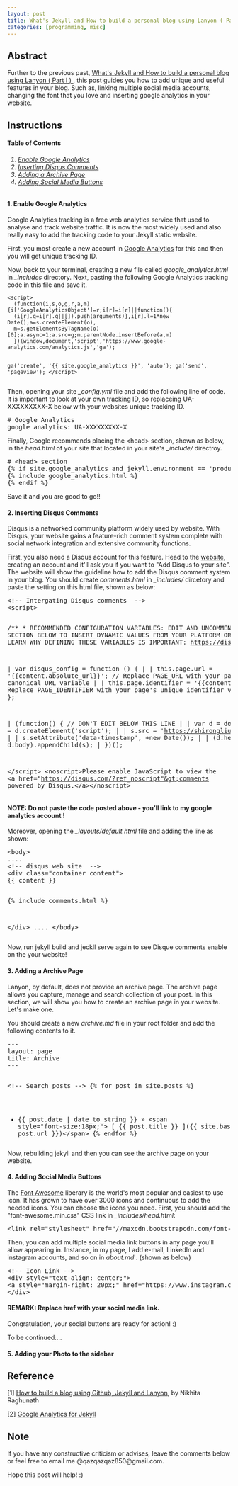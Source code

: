 ```yaml
---
layout: post
title: What's Jekyll and How to build a personal blog using Lanyon ( Part II )
categories: [programming, misc]
---
```


## Abstract

Further to the previous past,
<a href="{{ site.baseurl }}/2018-09-09/whats-jekyll-part-I/">
  What's Jekyll and How to build a personal blog using Lanyon ( Part I )
</a>, this post guides you how to add unique and useful features in your blog. Such as, linking multiple social media accounts, changing the font that you love and inserting google analytics in your website.

## Instructions

<h4><a name="TableContent"></a> Table of Contents</h4>

<h6><ol> 
	<li><a href="#EnableAnalytics">Enable Google Analytics</a></li>
	<li><a href="#InsertDisqus">Inserting Disqus Comments</a></li>
	<li><a href="#AddArchive">Adding a Archive Page</a></li>
	<li><a href="#AddSocial">Adding Social Media Buttons</a></li>
</ol></h6>

<h4><a name="EnableAnalytics"></a>  1. Enable Google Analytics</h4>

Google Analytics tracking is a free web analytics service that used to analyse and track website traffic. It is now the most widely used and also really easy to add the tracking code to your Jekyll static website.

First, you most create a new account in [Google Analytics](https://www.google.com/url?sa=t&rct=j&q=&esrc=s&source=web&cd=1&ved=2ahUKEwibhsvpisLdAhXHWrwKHRPTDPcQFjAAegQIAxAC&url=https%3A%2F%2Fanalytics.google.com%2F&usg=AOvVaw1Jx9i6a4S_nl7I67YnB98r) for this and then you will get unique tracking ID.

Now, back to your terminal, creating a new file called *google\_analytics.html* in *\_includes* directory. Next, pasting the following Google Analytics tracking code in this file and save it.

<div class="language-shell highlighter-rouge">
<pre class="highlight"><code>&lt;script&gt;
  (function(i,s,o,g,r,a,m){i['GoogleAnalyticsObject']=r;i[r]=i[r]||function(){
  (i[r].q=i[r].q||[]).push(arguments)},i[r].l=1&#42;new Date();a=s.createElement(o),
  m=s.getElementsByTagName(o)[0];a.async=1;a.src=g;m.parentNode.insertBefore(a,m)
  })(window,document,'script','https://www.google-analytics.com/analytics.js','ga');

  ga('create', '&#123;&#123; site.google_analytics &#125;&#125;', 'auto');
  ga('send', 'pageview');
&lt;/script&gt;
</code></pre></div>

Then, opening your site *\_config.yml* file and add the following line of code. It is important to look at your own tracking ID, so replaceing UA-XXXXXXXXX-X below with your websites unique tracking ID. 

<div class="language-shell highlighter-rouge">
<pre class="highlight"># Google Analytics
google_analytics: UA-XXXXXXXXX-X 
</pre></div>

Finally, Google recommends placing the &lt;head&gt; section, shown as below, in the *head.html* of your site that located in your site's *\_include/* directroy.

<div class="language-shell highlighter-rouge">
<pre class="highlight"># &lt;head&gt; section
&#123;% if site.google_analytics and jekyll.environment == 'production' %&#125;
&#123;% include google_analytics.html %&#125;
&#123;% endif %&#125;
</pre></div>

Save it and you are good to go!! 

<h4><a name="InsertDisqus"></a>  2. Inserting Disqus Comments</h4>

Disqus is a networked community platform widely used by website. With Disqus, your website gains a feature-rich comment system complete with social network integration and extensive community functions. 


First, you also need a Disqus account for this feature. Head to the [website](https://disqus.com), creating an account and it'll ask you if you want to "Add Disqus to your site". The website will show the guideline how to add the Disqus comment system in your blog. You should create *comments.html* in *_includes/* dircetory and paste the setting on this html file, shown as below:

<div class="language-shell highlighter-rouge">
<pre class="highlight">&lt;!-- Intergating Disqus comments  --&gt;                                               &lt;div id="disqus_thread"&gt;&lt;/div&gt;
&lt;script&gt;

/&#42;&#42;
&#42;  RECOMMENDED CONFIGURATION VARIABLES: EDIT AND UNCOMMENT THE SECTION BELOW TO INSERT DYNAMIC VALUES FROM YOUR PLATFORM OR CMS.
&#42;  LEARN WHY DEFINING THESE VARIABLES IS IMPORTANT: https://disqus.com/admin/universalcode/#configuration-variables&#42;/

|   var disqus_config = function () &#123;
|   |   this.page.url = '&#123;&#123;content.absolute_url&#125;&#125;';  // Replace PAGE_URL with your page's canonical URL variable
|   |   this.page.identifier = '&#123;&#123;content_id&#125;&#125;'; // Replace PAGE_IDENTIFIER with your page's unique identifier variable
|   &#125;;

|   (function() &#123; // DON'T EDIT BELOW THIS LINE
|   |   var d = document, s = d.createElement('script');
|   |   s.src = 'https://shirongliu.disqus.com/embed.js';
|   |   s.setAttribute('data-timestamp', +new Date());
|   |   (d.head || d.body).appendChild(s);
|   &#125;)();

&lt;/script&gt;
&lt;noscript&gt;Please enable JavaScript to view the &lt;a href="https://disqus.com/?ref_noscript"&gt;comments powered by Disqus.&lt;/a&gt;&lt;/noscript&gt;
</pre></div>

#### **NOTE: Do not paste the code posted above - you’ll link to my google analytics account !**

Moreover, opening the *_layouts/default.html* file and adding the line as shown:

<div class="language-shell highlighter-rouge"><pre class="highlight">&lt;body&gt;
....
&lt;!-- disqus web site  --&gt;
&lt;div class="container content"&gt;
&#123;&#123; content &#125;&#125;

  &#123;% include comments.html %&#125;

&lt;/div&gt;
....
&lt;/body&gt;
</pre></div>

Now, run jekyll build and jeckll serve again to see Disque comments enable on the your website!

<h4><a name="AddArchive"></a>  3. Adding a Archive Page</h4>

Lanyon, by default, does not provide an archive page. The archive page allows you capture, manage and search collection of your post. In this section, we will show you how to create an archive page in your website. Let's make one. 

You should create a new *archive.md* file in your root folder and add the following contents to it.

<div class="language-shell highlighter-rouge">
<pre class="highlight">---
layout: page
title: Archive
---

&lt;!-- Search posts --&gt;
&#123;% for post in site.posts %&#125;
  * &#123;&#123; post.date | date_to_string &#125;&#125; &raquo;
  &lt;span style="font-size:18px;"&gt; [ &#123;&#123; post.title &#125;&#125; ](&#123;&#123; site.baseurl &#125;&#125;/&#123;&#123; post.url &#125;&#125;)&lt;/span&gt;
&#123;% endfor %&#125;
</pre></div>

Now, rebuilding jekyll and then you can see the archive page on your website. 

<h4><a name="AddSocial"></a>  4. Adding Social Media Buttons</h4>

The [Font Awesome](https://fontawesome.com/?from=io) liberary is the world's most popular and easiest to use icon. It has grown to have over 3000 icons and continuous to add the needed icons. You can choose the icons you need. 
First, you should add the "font-awesome.min.css" CSS link in *_includes/head.html*:
<div class="language-shell highlighter-rouge">
<pre class="highlight">&lt;link rel="stylesheet" href="//maxcdn.bootstrapcdn.com/font-awesome/4.3.0/css/font-awesome.min.css"&gt;
</pre></div>

Then, you can add multiple social media link buttons in any page you'll allow appearing in. Instance, in my page, I add e-mail, LinkedIn and instagram accounts, and so on in *about.md* . (shown as below)

<div class="language-shell highlighter-rouge">
<pre class="highlight">&lt;!-- Icon Link --&gt;
&lt;div style=&quot;text-align: center;&quot;&gt;
&lt;a style=&quot;margin-right: 20px;&quot; href=&quot;https://www.instagram.com/liulouis0419&quot; target=&quot;\_blank&quot; title=&quot;Instagram Page&quot; class=&quot;x1&quot;&gt;&lt;i class=&quot;fab fa-instagram fa-2x&quot; style=&quot;cursor: pointer&quot;&gt;&lt;/i&gt;&lt;/a&gt;
&lt;/div&gt;
</pre></div>

#### **REMARK: Replace href with your social media link.** 

Congratulation, your social buttons are ready for action! :)  

To be continued....

<h4><a name="AddPhoto"></a>  5. Adding your Photo to the sidebar</h4>



## Reference
[1] [How to build a blog using Github, Jekyll and Lanyon](https://nikhita.github.io//build-blog-using-github-jekyll#using-lanyon), by Nikhita Raghunath

[2] [Google Analytics for Jekyll](https://desiredpersona.com/google-analytics-jekyll/)

## Note
<p>If you have any constructive criticism or advises, leave the comments below or feel free to email me @qazqazqaz850@gmail.com.

Hope this post will help! :)
</p>
